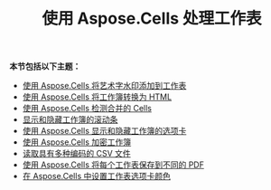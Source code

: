 ﻿---
title: 使用 Aspose.Cells 处理工作表
type: docs
weight: 20
url: /zh/java/working-with-worksheets-using-aspose-cells/
---
**本节包括以下主题：**
- [使用 Aspose.Cells 将艺术字水印添加到工作表](/cells/zh/java/add-word-art-watermark-to-worksheet-using-aspose-cells/)
- [使用 Aspose.Cells 将工作簿转换为 HTML](/cells/zh/java/convert-workbook-to-html-using-aspose-cells/)
- [使用 Aspose.Cells 检测合并的 Cells](/cells/zh/java/detect-merged-cells-using-aspose-cells/)
- [显示和隐藏工作簿的滚动条](/cells/zh/java/display-and-hide-scrollbars-of-workbooks/)
- [使用 Aspose.Cells 显示和隐藏工作簿的选项卡](/cells/zh/java/display-and-hide-tabs-of-workbook-using-aspose-cells/)
- [使用 Aspose.Cells 加密工作簿](/cells/zh/java/encrypt-workbook-using-aspose-cells/)
- [读取具有多种编码的 CSV 文件](/cells/zh/java/read-csv-file-with-multiple-encodings/)
- [使用 Aspose.Cells 将每个工作表保存到不同的 PDF](/cells/zh/java/save-each-worksheet-to-different-pdf-using-aspose-cells/)
- [在 Aspose.Cells 中设置工作表选项卡颜色](/cells/zh/java/set-worksheet-tab-color-in-aspose-cells/)
